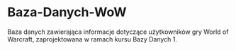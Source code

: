 # Baza-Danych-WoW
Baza danych zawierająca informacje dotyczące użytkowników gry World of Warcraft, zaprojektowana w ramach kursu Bazy Danych 1.
